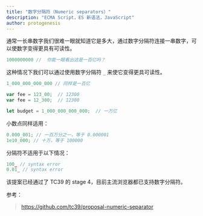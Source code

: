 ```yaml
---
title: "数字分隔符（Numeric separators）"
description: "ECMA Script，ES 新语法，JavaScript"
author: protogenesis
---
```


通常一长串数字我们很难一眼就知道它是多大，通过数字分隔符连接一串数字，可以使数字变得更具有可读性。

```javascript
1000000000 //  你能一眼看出这是一百亿吗？
```

这种情况下我们可以通过使用数字分隔符 ```_``` 来使它变得更具可读性。

```javascript
1_000_000_000_000 // 同样是一百亿
```

```javascript
var fee = 123_00;  // 12300
var fee = 12_300;  // 12300
```

```javascript
let budget = 1_000_000_000_000;  // 一万亿
```

小数点同样适用：

```javascript
0.000_001; // 一百万分之一，等于 0.000001
1e10_000; // 十万，等于 100000 
```

分隔符不适用于以下情况：

```javascript
100_ // syntax error
0.01_ // syntax error
```

该提案已经通过了 TC39 的 stage 4，目前主流浏览器都已支持数字分隔符。

参考：

> https://github.com/tc39/proposal-numeric-separator